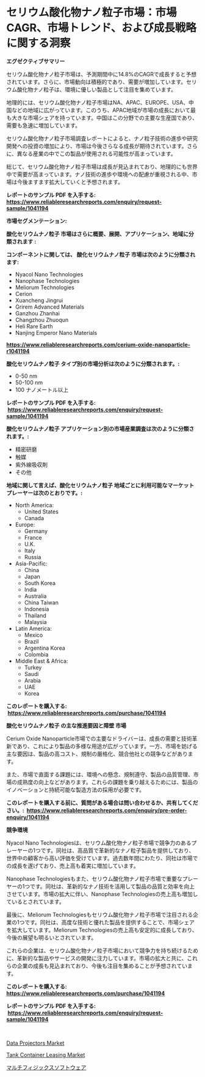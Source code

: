 <p><h1>セリウム酸化物ナノ粒子市場：市場CAGR、市場トレンド、および成長戦略に関する洞察</h1></p><p><strong>エグゼクティブサマリー</strong></p>
<p><p>セリウム酸化物ナノ粒子市場は、予測期間中に14.8%のCAGRで成長すると予想されています。さらに、市場動向は積極的であり、需要が増加しています。セリウム酸化物ナノ粒子は、環境に優しい製品として注目を集めています。</p><p>地理的には、セリウム酸化物ナノ粒子市場はNA、APAC、EUROPE、USA、中国などの地域に広がっています。このうち、APAC地域が市場の成長において最も大きな市場シェアを持っています。中国はこの分野での主要な生産国であり、需要も急速に増加しています。</p><p>セリウム酸化物ナノ粒子市場調査レポートによると、ナノ粒子技術の進歩や研究開発への投資の増加により、市場は今後さらなる成長が期待されています。さらに、異なる産業の中でこの製品が使用される可能性が高まっています。</p><p>総じて、セリウム酸化物ナノ粒子市場は成長が見込まれており、地理的にも世界中で需要が高まっています。ナノ技術の進歩や環境への配慮が重視される中、市場は今後ますます拡大していくと予想されます。</p></p>
<p><strong>レポートのサンプル PDF を入手する: <a href="https://www.reliableresearchreports.com/enquiry/request-sample/1041194">https://www.reliableresearchreports.com/enquiry/request-sample/1041194</a></strong></p>
<p><strong>市場セグメンテーション:</strong></p>
<p><strong> 酸化セリウムナノ粒子 市場はさらに概要、展開、アプリケーション、地域に分類されます :</strong></p>
<p><strong>コンポーネントに関しては、 酸化セリウムナノ粒子 市場は次のように分類されます: &nbsp;</strong></p>
<p><ul><li>Nyacol Nano Technologies</li><li>Nanophase Technologies</li><li>Meliorum Technologies</li><li>Cerion</li><li>Xuancheng Jingrui</li><li>Grirem Advanced Materials</li><li>Ganzhou Zhanhai</li><li>Changzhou Zhuoqun</li><li>Heli Rare Earth</li><li>Nanjing Emperor Nano Materials</li></ul></p>
<p><strong><a href="https://www.reliableresearchreports.com/cerium-oxide-nanoparticle-r1041194">https://www.reliableresearchreports.com/cerium-oxide-nanoparticle-r1041194</a></strong></p>
<p><strong> 酸化セリウムナノ粒子 タイプ別の市場分析は次のように分類されます。:</strong></p>
<p><ul><li>0-50 nm</li><li>50-100 nm</li><li>100 ナノメートル以上</li></ul></p>
<p><strong>レポートのサンプル PDF を入手する: &nbsp;<a href="https://www.reliableresearchreports.com/enquiry/request-sample/1041194">https://www.reliableresearchreports.com/enquiry/request-sample/1041194</a></strong></p>
<p><strong> 酸化セリウムナノ粒子 アプリケーション別の市場産業調査は次のように分類されます。:</strong></p>
<p><ul><li>精密研磨</li><li>触媒</li><li>紫外線吸収剤</li><li>その他</li></ul></p>
<p><strong>地域に関して言えば、酸化セリウムナノ粒子 地域ごとに利用可能なマーケットプレーヤーは次のとおりです。:</strong></p>
<p><ul>
    <li>
        North America:
        <ul>
            <li>United States</li>
            <li>Canada</li>
        </ul>
    </li>
    <li>
        Europe:
        <ul>
            <li>Germany</li>
            <li>France</li>
            <li>U.K.</li>
            <li>Italy</li>
            <li>Russia</li>
        </ul>
    </li>
    <li>
        Asia-Pacific:
        <ul>
            <li>China</li>
            <li>Japan</li>
            <li>South Korea</li>
            <li>India</li>
            <li>Australia</li>
            <li>China Taiwan</li>
            <li>Indonesia</li>
            <li>Thailand</li>
            <li>Malaysia</li>
        </ul>
    </li>
    <li>
        Latin America:
        <ul>
            <li>Mexico</li>
            <li>Brazil</li>
            <li>Argentina Korea</li>
            <li>Colombia</li>
        </ul>
    </li>
    <li>
        Middle East & Africa:
        <ul>
            <li>Turkey</li>
            <li>Saudi</li>
            <li>Arabia</li>
            <li>UAE</li>
            <li>Korea</li>
        </ul>
    </li>
    </ul></p>
<p><strong>このレポートを購入する: &nbsp;<a href="https://www.reliableresearchreports.com/purchase/1041194">https://www.reliableresearchreports.com/purchase/1041194</a></strong></p>
<p><strong>酸化セリウムナノ粒子 の主な推進要因と障壁 市場</strong></p>
<p><p>Cerium Oxide Nanoparticle市場での主要なドライバーは、成長の需要と技術革新であり、これにより製品の多様な用途が広がっています。一方、市場を妨げる主な要因は、製品の高コスト、規制の厳格化、競合他社との競争などがあります。</p><p>また、市場で直面する課題には、環境への懸念、規制遵守、製品の品質管理、市場の成熟度の向上などがあります。これらの課題を乗り越えるためには、製品のイノベーションと持続可能な製造方法の採用が必要です。</p></p>
<p><strong>このレポートを購入する前に、質問がある場合は問い合わせるか、共有してください。:&nbsp; <a href="https://www.reliableresearchreports.com/enquiry/pre-order-enquiry/1041194">https://www.reliableresearchreports.com/enquiry/pre-order-enquiry/1041194</a></strong></p>
<p><strong>競争環境</strong></p>
<p><p>Nyacol Nano Technologiesは、セリウム酸化物ナノ粒子市場で競争力のあるプレーヤーの1つです。同社は、高品質で革新的なナノ粒子製品を提供しており、世界中の顧客から高い評価を受けています。過去数年間にわたり、同社は市場での成長を遂げており、売上高も着実に増加しています。</p><p>Nanophase Technologiesもまた、セリウム酸化物ナノ粒子市場で重要なプレーヤーの1つです。同社は、革新的なナノ技術を活用して製品の品質と効率を向上させています。市場の拡大に伴い、Nanophase Technologiesの売上高も増加しているとされています。</p><p>最後に、Meliorum Technologiesもセリウム酸化物ナノ粒子市場で注目される企業の1つです。同社は、高度な技術と優れた製品を提供することで、市場シェアを拡大しています。Meliorum Technologiesの売上高も安定的に成長しており、今後の展望も明るいとされています。</p><p>これらの企業は、セリウム酸化物ナノ粒子市場において競争力を持ち続けるために、革新的な製品やサービスの開発に注力しています。市場の拡大と共に、これらの企業の成長も見込まれており、今後も注目を集めることが予想されています。</p></p>
<p><strong>このレポートを購入する: &nbsp; <a href="https://www.reliableresearchreports.com/purchase/1041194">https://www.reliableresearchreports.com/purchase/1041194</a></strong></p>
<p><strong>レポートのサンプル PDF を入手する: &nbsp;<a href="https://www.reliableresearchreports.com/enquiry/request-sample/1041194">https://www.reliableresearchreports.com/enquiry/request-sample/1041194</a></strong><strong></strong></p>
<p>&nbsp;</p>
<p><p><a href="https://adventurous-uranium-ef9.notion.site/Data-Projectors-Market-The-Key-To-Successful-Business-Strategy-Forecast-Till-2031-acca92bef8b04b2392eb1f808069ecf1">Data Projectors Market</a></p><p><a href="https://github.com/mbisetmhermsr/Market-Research-Report-List-2/blob/main/tank-container-leasing-market.md">Tank Container Leasing Market</a></p><p><a href="https://github.com/RodHoppe07/Market-Research-Report-List-1/blob/main/851962427263.md">マルチフィジックスソフトウェア</a></p></p>